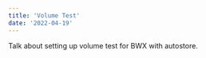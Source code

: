 ```yaml
---
title: 'Volume Test'
date: '2022-04-19'
---
```


Talk about setting up volume test for BWX with autostore. 